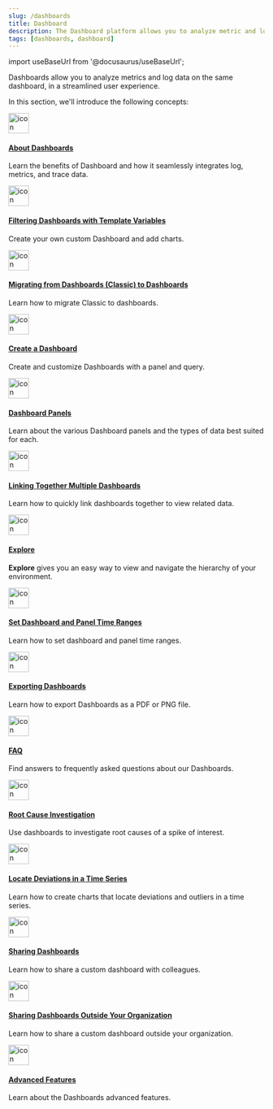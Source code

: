 ```yaml
---
slug: /dashboards
title: Dashboard
description: The Dashboard platform allows you to analyze metric and log data on the same dashboard, in a streamlined user experience.
tags: [dashboards, dashboard]
---
```


import useBaseUrl from '@docusaurus/useBaseUrl';

Dashboards allow you to analyze metrics and log data on the same dashboard, in a streamlined user experience.

In this section, we'll introduce the following concepts:

<div className="box-wrapper" markdown="1">
<div className="box smallbox1 card">
  <div className="container">
  <a href="/docs/dashboards/about"><img src={useBaseUrl('img/icons/dashboards.png')} alt="icon" width="40"/><h4>About Dashboards </h4></a>
  <p>Learn the benefits of Dashboard and how it seamlessly integrates log, metrics, and trace data.</p>
  </div>
</div>
<div className="box smallbox2 card">
  <div className="container">
  <a href="/docs/dashboards/filter-template-variables/"><img src={useBaseUrl('img/icons/dashboards.png')} alt="icon" width="40"/><h4>Filtering Dashboards with Template Variables</h4></a>
  <p>Create your own custom Dashboard and add charts.</p>
  </div>
</div>
<div className="box smallbox3 card">
  <div className="container">
  <a href="/docs/dashboards/dashboards-migration/"><img src={useBaseUrl('img/icons/dashboards.png')} alt="icon" width="40"/><h4>Migrating from Dashboards (Classic) to Dashboards</h4></a>
  <p>Learn how to migrate Classic to dashboards.</p>
  </div>
</div>
<div className="box smallbox4 card">
  <div className="container">
  <a href="/docs/dashboards/create-dashboard-new"><img src={useBaseUrl('img/icons/dashboards.png')} alt="icon" width="40"/><h4>Create a Dashboard</h4></a>
  <p>Create and customize Dashboards with a panel and query.</p>
  </div>
</div>
<div className="box smallbox5 card">
  <div className="container">
  <a href="/docs/dashboards/panels"><img src={useBaseUrl('img/icons/dashboards.png')} alt="icon" width="40"/><h4>Dashboard Panels</h4></a>
  <p>Learn about the various Dashboard panels and the types of data best suited for each.</p>
  </div>
</div>
<div className="box smallbox6 card">
  <div className="container">
  <a href="/docs/dashboards/link-dashboards/"><img src={useBaseUrl('img/icons/dashboards.png')} alt="icon" width="40"/><h4>Linking Together Multiple Dashboards</h4></a>
  <p>Learn how to quickly link dashboards together to view related data.</p>
  </div>
</div>
<div className="box smallbox7 card">
  <div className="container">
  <a href="/docs/dashboards/explore-view/"><img src={useBaseUrl('img/icons/dashboards.png')} alt="icon" width="40"/><h4>Explore</h4></a>
  <p><strong>Explore</strong> gives you an easy way to view and navigate the hierarchy of your environment.</p>
  </div>
</div>
<div className="box smallbox8 card">
  <div className="container">
  <a href="/docs/dashboards/set-custom-time-ranges/"><img src={useBaseUrl('img/icons/dashboards.png')} alt="icon" width="40"/><h4>Set Dashboard and Panel Time Ranges</h4></a>
  <p>Learn how to set dashboard and panel time ranges.</p>
  </div>
</div>
<div className="box smallbox9 card">
  <div className="container">
  <a href="/docs/dashboards/export-dashboard-new/"><img src={useBaseUrl('img/icons/dashboards.png')} alt="icon" width="40"/><h4>Exporting Dashboards</h4></a>
  <p>Learn how to export Dashboards as a PDF or PNG file.</p>
  </div>
</div>
<div className="box smallbox10 card">
  <div className="container">
  <a href="/docs/dashboards/faq/"><img src={useBaseUrl('img/icons/dashboards.png')} alt="icon" width="40"/><h4>FAQ</h4></a>
  <p>Find answers to frequently asked questions about our Dashboards.</p>
  </div>
</div>
<div className="box smallbox11 card">
  <div className="container">
  <a href="/docs/dashboards/drill-down-to-discover-root-causes"><img src={useBaseUrl('img/icons/dashboards.png')} alt="icon" width="40"/><h4>Root Cause Investigation</h4></a>
  <p>Use dashboards to investigate root causes of a spike of interest.</p>
  </div>
</div>
<div className="box smallbox12 card">
  <div className="container">
  <a href="/docs/dashboards/locate-deviations-time-series"><img src={useBaseUrl('img/icons/dashboards.png')} alt="icon" width="40"/><h4>Locate Deviations in a Time Series</h4></a>
  <p>Learn how to create charts that locate deviations and outliers in a time series.</p>
  </div>
</div>
<div className="box smallbox13 card">
  <div className="container">
  <a href="/docs/dashboards/share-dashboard-new"><img src={useBaseUrl('img/icons/dashboards.png')} alt="icon" width="40"/><h4>Sharing Dashboards</h4></a>
  <p>Learn how to share a custom dashboard with colleagues.</p>
  </div>
</div>
<div className="box smallbox14 card">
  <div className="container">
  <a href="/docs/dashboards/share-dashboard-outside"><img src={useBaseUrl('img/icons/dashboards.png')} alt="icon" width="40"/><h4>Sharing Dashboards Outside Your Organization</h4></a>
  <p>Learn how to share a custom dashboard outside your organization.</p>
  </div>
</div>
<div className="box smallbox15 card">
  <div className="container">
  <a href="/docs/dashboards/advanced"><img src={useBaseUrl('img/icons/dashboards.png')} alt="icon" width="40"/><h4>Advanced Features</h4></a>
  <p>Learn about the Dashboards advanced features.</p>
  </div>
</div>
</div>
